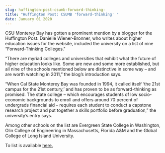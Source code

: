 ```yaml
---
slug: huffington-post-csumb-forward-thinking-
title: "Huffington Post: CSUMB 'forward-thinking' "
date: January 01 2020
---
```


  
<p>
  CSU Monterey Bay has gotten a prominent mention by a blogger for the
  Huffington Post. Danielle Wiener-Bronner, who writes about higher education
  issues for the website, included the university on a list of nine
  “Forward-Thinking Colleges."
</p>
<p>
  “There are myriad colleges and universities that exhibit what the future of
  higher education looks like. Some are new and some more established, but all
  nine of the schools mentioned below are distinctive in some way – and are
  worth watching in 2011,” the blog’s introduction says.
</p>
<p>
  “When Cal State Monterey Bay was founded in 1994, it called itself ‘the 21st
  campus for the 21st century,’ and has proven to be as forward-thinking as
  promised. The state college – which encourages students of low socio-economic
  backgrounds to enroll and offers around 70 percent of undergrads financial aid
  – requires each student to conduct a capstone research project and put
  together a skills portfolio before graduation,” the university’s entry says.
</p>
<p>
  Among other schools on the list are Evergreen State College in Washington,
  Olin College of Engineering in Massachusetts, Florida A&amp;M and the Global
  College of Long Island University.
</p>
<p>
  To list is available
  <a
    href="https://www.huffingtonpost.com/2010/12/31/9-forwardthinking-schools_n_803008.html#s217483&amp;title=Cal%20State-Monterey%20Bay%20"
    >here.</a
  >
</p>
 
